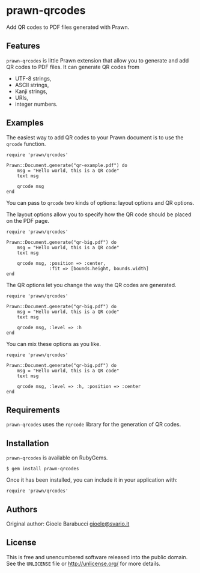 prawn-qrcodes
=============

Add QR codes to PDF files generated with Prawn.

Features
--------

`prawn-qrcodes` is little Prawn extension that allow you to generate
and add QR codes to PDF files. It can generate QR codes from

* UTF-8 strings,
* ASCII strings,
* Kanji strings,
* URIs,
* integer numbers.

Examples
--------

The easiest way to add QR codes to your Prawn document is to use the
`qrcode` function.

	require 'prawn/qrcodes'

	Prawn::Document.generate("qr-example.pdf") do
		msg = "Hello world, this is a QR code"
		text msg

		qrcode msg
	end

You can pass to `qrcode` two kinds of options: layout options and QR
options.

The layout options allow you to specify how the QR code should be
placed on the PDF page.

	require 'prawn/qrcodes'

	Prawn::Document.generate("qr-big.pdf") do
		msg = "Hello world, this is a QR code"
		text msg

		qrcode msg, :position => :center,
		            :fit => [bounds.height, bounds.width]
	end

The QR options let you change the way the QR codes are generated.

	require 'prawn/qrcodes'

	Prawn::Document.generate("qr-big.pdf") do
		msg = "Hello world, this is a QR code"
		text msg

		qrcode msg, :level => :h
	end

You can mix these options as you like.

	require 'prawn/qrcodes'

	Prawn::Document.generate("qr-big.pdf") do
		msg = "Hello world, this is a QR code"
		text msg

		qrcode msg, :level => :h, :position => :center
	end


Requirements
------------

`prawn-qrcodes` uses the `rqrcode` library for the generation of QR
codes.


Installation
------------

`prawn-qrcodes` is available on RubyGems.

	$ gem install prawn-qrcodes

Once it has been installed, you can include it in your application with:

	require 'prawn/qrcodes'


Authors
-------

Original author: Gioele Barabucci <gioele@svario.it>


License
-------

This is free and unencumbered software released into the public domain.
See the `UNLICENSE` file or <http://unlicense.org/> for more details.

